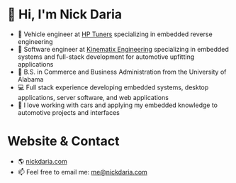 # 👋 Hi, I'm Nick Daria 
- 💼 Vehicle engineer at [HP Tuners](https://www.hptuners.com/) specializing in embedded reverse engineering
- 💼 Software engineer at [Kinematix Engineering](https://www.kinematixengineering.com/) specializing in embedded systems and full-stack development for automotive upfitting applications
- 📖 B.S. in Commerce and Business Administration from the University of Alabama
- 💻 Full stack experience developing embedded systems, desktop applications, server software, and web applications
- 🚗 I love working with cars and applying my embedded knowledge to automotive projects and interfaces

# Website & Contact
- 🌎 [nickdaria.com](https://www.nickdaria.com)
- 📫 Feel free to email me: [me@nickdaria.com](mailto:contact@nickdaria.com)
